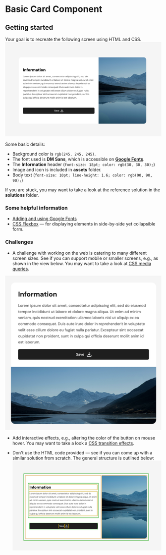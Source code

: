 # Basic Card Component

## Getting started

Your goal is to recreate the following screen using HTML and CSS.
![](assets/card-component-reference.png)

Some basic details:

- Background color is `rgb(245, 245, 245)`.
- The font used is **DM Sans**, which is accessible on **[Google Fonts](https://fonts.google.com/)**.
- The **Information** header (`font-size: 18pt; color: rgb(30, 30, 30);`)
- Image and icon is included in **assets** folder.
- Body text (`font-size: 10pt; line-height: 1.6; color: rgb(90, 90, 90);`)

If you are stuck, you may want to take a look at the reference solution in the **solutions** folder.

### Some helpful information

- [Adding and using Google Fonts](https://www.w3schools.com/css/css_font_google.asp)
- [CSS Flexbox](https://www.w3schools.com/css/css3_flexbox.asp) — for displaying elements in side-by-side yet
  collapsible form.

### Challenges

- A challenge with working on the web is catering to many different screen sizes.
  See if you can support mobile or smaller screens, e.g., as shown in the view below.
  You may want to take a look at [CSS media queries](https://www.w3schools.com/css/css_rwd_mediaqueries.asp).

![](assets/responsive-web-dev-card-component.png)

- Add interactive effects, e.g., altering the color of the button on mouse hover.
  You may want to take a look a [CSS transition effects](https://www.w3schools.com/css/css3_transitions.asp).

- Don't use the HTML code provided — see if you can come up with a similar solution from scratch.
  The general structure is outlined below: ![](assets/card-component-structure.png)